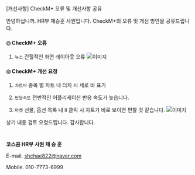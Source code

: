 [개선사항] CheckM+ 오류 및 개선사항 공유

안녕하십니까. HR부 채승훈 사원입니다.
CheckM+의 오류 및 개선 방안을 공유드립니다.

#### ◎ CheckM+ 오류

1.  `뉴스` 간헐적인 화면 레이아웃 오류
    ![이미지](./버그1_채승훈_230202.png)

#### ◎ CheckM+ 개선 요청

1. `차트바` 종목 별 차트 내 터치 시 세로 바 표기

2. `반응속도` 전반적인 어플리케이션 반응 속도가 늦습니다.

3. `마켓` 선물, 옵션 목록 내 li 클릭 시 차트가 바로 보이면 편할 것 같습니다.
   ![이미지](./버그2_채승훈_230202.png)

상기 내용 검토 요청드립니다.
감사합니다.

#

**코스콤 HR부 사원 채 승 훈**

E-mail. shchae822@naver.com

Mobile. 010-7773-6999
